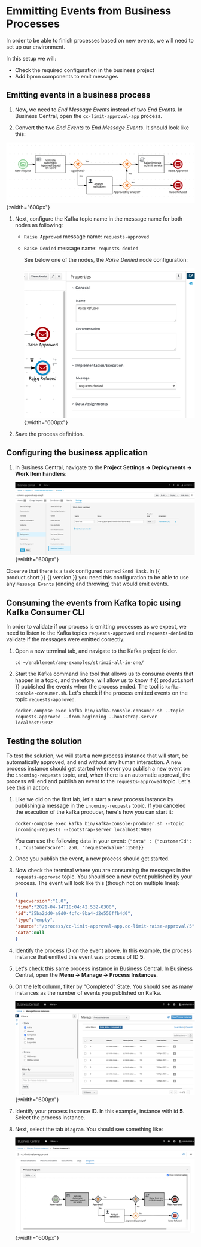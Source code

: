 # Emmitting Events from Business Processes

In order to be able to finish processes based on new events, we will need to set up our environment.

In this setup we will:

- Check the required configuration in the business project
- Add bpmn components to emit messages

## Emitting events in a business process

1. Now, we need to *End Message Events*  instead of two *End Events*. In Business Central, open the `cc-limit-approval-app` process.

1. Convert the two *End Events* to *End Message Events*. It should look like this:

  ![Prcoess definition with End Event as Messages](../99_images/business_automation/bam_kafka/bc-process-definition-step2.png){:width="600px"}

1. Next, configure the Kafka topic name in the message name for both nodes as following:

      - `Raise Approved` message name: `requests-approved`
      - `Raise Denied` message name: `requests-denied`

        See below one of the nodes, the *Raise Denied* node configuration:

        ![End Event Configuration](../99_images/business_automation/bam_kafka/bc-end-event-config.png){:width="600px"}

1. Save the process definition.

## Configuring the business application

1. In Business Central, navigate to the **Project Settings -> Deployments -> Work Item handlers**:

    ![Task Configuration](../99_images/business_automation/bam_kafka/bc-project-task-config.png){:width="600px"}

Observe that there is a task configured named `Send Task`. In {{ product.short }} {{ version }} you need this configuration to be able to use any `Message Events` (ending and throwing) that would emit events.

## Consuming the events from Kafka topic using Kafka Consumer CLI

In order to validate if our process is emitting processes as we expect, we need to listen to the Kafka topics `requests-approved` and `requests-denied` to validate if the messages were emitted correctly.

1. Open a new terminal tab, and navigate to the Kafka project folder.

    ~~~shell
    cd ~/enablement/amq-examples/strimzi-all-in-one/
    ~~~

1. Start the Kafka command line tool that allows us to consume events that happen in a topic, and therefore, will allow us to know if {{ product.short }} published the events when the process ended. The tool is `kafka-console-consumer.sh`. Let's check if the process emitted events on the topic `requests-approved`.

    ~~~shell
    docker-compose exec kafka bin/kafka-console-consumer.sh --topic requests-approved --from-beginning --bootstrap-server localhost:9092
    ~~~

## Testing the solution

To test the solution, we will start a new process instance that will start, be automatically approved, and end without any human interaction. A new process instance should get started whenever you publish a new event on the `incoming-requests` topic, and, when there is an automatic approval, the process will end and publish an event to the `requests-approved` topic. Let's see this in action:

1. Like we did on the first lab, let's start a new process instance by publishing a message in the `incoming-requests` topic. If you canceled the execution of the kafka producer, here's how you can start it:

    ~~~shell
    docker-compose exec kafka bin/kafka-console-producer.sh --topic incoming-requests --bootstrap-server localhost:9092
    ~~~

    You can use the following data in your event: `{"data" : {"customerId": 1, "customerScore": 250, "requestedValue":1500}}`

1. Once you publish the event, a new process should get started.

1. Now check the terminal where you are consuming the messages in the `requests-approved` topic. You should see a new event published by your process. The event will look like this (though not on multiple lines):

    ~~~json
    {
    "specversion":"1.0",
    "time":"2021-04-14T18:04:42.532-0300",
    "id":"25ba2dd0-a8d0-4cfc-9ba4-d2e556ffb4d0",
    "type":"empty",
    "source":"/process/cc-limit-approval-app.cc-limit-raise-approval/5",
    "data":null
    }
    ~~~

1. Identify the process ID on the event above. In this example, the process instance that emitted this event was process of ID **5**.

1. Let's check this same process instance in Business Central. In Business Central, open the **Menu -> Manage -> Process Instances**.

1. On the left column, filter by "Completed" State. You should see as many instances as the number of events you published on Kafka.

    ![Filtered Process Instance View](../99_images/business_automation/bam_kafka/bc-process-instance-list-filtered.png){:width="600px"}

1. Identify your process instance ID. In this example, instance with id **5**. Select the process instance.

1. Next, select the tab `Diagram`. You should see something like:

    ![Process Instance view](../99_images/business_automation/bam_kafka/bc-lab-two-process-instances.png){:width="600px"}
